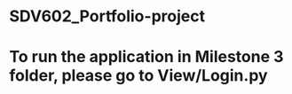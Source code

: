 # SDV602_Portfolio-project

# To run the application in Milestone 3 folder, please go to View/Login.py
